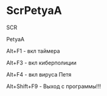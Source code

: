 # ScrPetyaA
<p>SCR</p>
<p>PetyaA</p>
<p>Alt+F1 - вкл таймера</p>
<p>Alt+F3 - вкл киберполиции</p>
<p>Alt+F4 - вкл вируса Петя</p>
<p>Alt+Shift+F9 - Выход с программы!!!</p>
